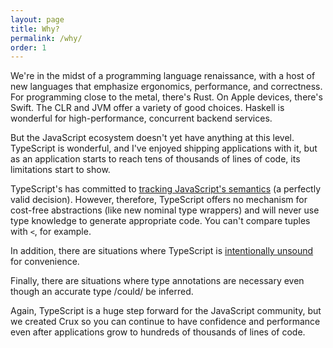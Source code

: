 ```yaml
---
layout: page
title: Why?
permalink: /why/
order: 1
---
```


We're in the midst of a programming language renaissance, with a host of new
languages that emphasize ergonomics, performance, and correctness.  For programming
close to the metal, there's Rust.  On Apple devices, there's Swift.  The CLR and JVM
offer a variety of good choices.  Haskell is wonderful for high-performance, concurrent
backend services.

But the JavaScript ecosystem doesn't yet have anything at this level.  TypeScript
is wonderful, and I've enjoyed shipping applications with it, but as an application
starts to reach tens of thousands of lines of code, its limitations start to show.

TypeScript's has committed to
[tracking JavaScript's semantics](https://github.com/Microsoft/TypeScript/blob/master/doc/spec.md)
(a perfectly valid decision).  However, therefore, TypeScript offers no
mechanism for cost-free abstractions (like new nominal type wrappers) and will never
use type knowledge to generate appropriate code.  You can't compare tuples with `<`,
for example.

In addition, there are situations where TypeScript is
[intentionally unsound](https://www.typescriptlang.org/docs/handbook/type-compatibility.html)
for convenience.

Finally, there are situations where type annotations are necessary even though
an accurate type /could/ be inferred.

Again, TypeScript is a huge step forward for the JavaScript community, but we created
Crux so you can continue to have confidence and performance even after applications
grow to hundreds of thousands of lines of code.
